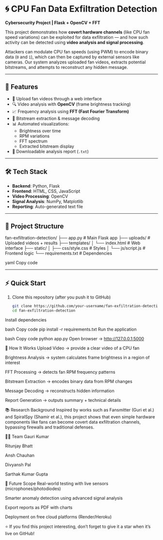 # 🌀 CPU Fan Data Exfiltration Detection

**Cybersecurity Project | Flask + OpenCV + FFT**

This project demonstrates how **covert hardware channels** (like CPU fan speed variations) can be exploited for data exfiltration — and how such activity can be detected using **video analysis and signal processing**.

Attackers can modulate CPU fan speeds (using PWM) to encode binary data (`0` and `1`), which can then be captured by external sensors like cameras. Our system analyzes uploaded fan videos, extracts potential bitstreams, and attempts to reconstruct any hidden message.

---

## 🚀 Features
- 🎥 Upload fan videos through a web interface  
- 🔍 Video analysis with **OpenCV** (frame brightness tracking)  
- 📈 Frequency analysis using **FFT (Fast Fourier Transform)**  
- 🧮 Bitstream extraction & message decoding  
- 📊 Automated visualizations:
  - Brightness over time  
  - RPM variations  
  - FFT spectrum  
  - Extracted bitstream display  
- 📑 Downloadable analysis report (`.txt`)  

---

## 🛠️ Tech Stack
- **Backend**: Python, Flask  
- **Frontend**: HTML, CSS, JavaScript  
- **Video Processing**: OpenCV  
- **Signal Analysis**: NumPy, Matplotlib  
- **Reporting**: Auto-generated text file  

---

## 📂 Project Structure
fan-exfiltration-detection/
├── app.py # Main Flask app
├── uploads/ # Uploaded videos + results
├── templates/
│ └── index.html # Web interface
├── static/
│ ├── css/style.css # Styles
│ └── js/script.js # Frontend logic
└── requirements.txt # Dependencies

yaml
Copy code

---

## ⚡ Quick Start

1. Clone this repository (after you push it to GitHub)  
   ```bash
   git clone https://github.com/your-username/fan-exfiltration-detection.git
   cd fan-exfiltration-detection
Install dependencies

bash
Copy code
pip install -r requirements.txt
Run the application

bash
Copy code
python app.py
Open browser → http://127.0.0.1:5000

📖 How It Works
Upload Video → provide a clear video of a CPU fan

Brightness Analysis → system calculates frame brightness in a region of interest

FFT Processing → detects fan RPM frequency patterns

Bitstream Extraction → encodes binary data from RPM changes

Message Decoding → reconstructs hidden information

Report Generation → outputs summary + technical details

📚 Research Background
Inspired by works such as Fansmitter (Guri et al.) and SpiralSpy (Shamir et al.), this project shows that even simple hardware components like fans can become covert data exfiltration channels, bypassing firewalls and traditional defenses.

👨‍💻 Team
Gauri Kumar

Ritunjay Bhatt

Ansh Chauhan

Divyansh Pal

Sarthak Kumar Gupta

🔮 Future Scope
Real-world testing with live sensors (microphones/photodiodes)

Smarter anomaly detection using advanced signal analysis

Export reports as PDF with charts

Deployment on free cloud platforms (Render/Heroku)

⭐ If you find this project interesting, don’t forget to give it a star when it’s live on GitHub!